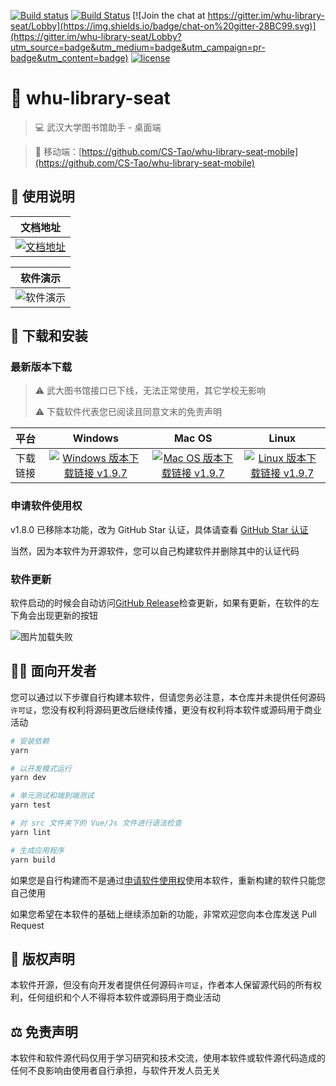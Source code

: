 [![Build status](https://ci.appveyor.com/api/projects/status/qq2adqaxv6vfj7di/branch/master?svg=true)](https://ci.appveyor.com/project/CS-Tao/whu-library-seat/branch/master)
[![Build Status](https://travis-ci.com/CS-Tao/whu-library-seat.svg?branch=master)](https://travis-ci.com/CS-Tao/whu-library-seat)
[![Join the chat at https://gitter.im/whu-library-seat/Lobby](https://img.shields.io/badge/chat-on%20gitter-28BC99.svg)](https://gitter.im/whu-library-seat/Lobby?utm_source=badge&utm_medium=badge&utm_campaign=pr-badge&utm_content=badge)
[![license](https://img.shields.io/badge/license-none-yellow.svg)](#版权声明)

# 🏢 whu-library-seat

> 💻 武汉大学图书馆助手 - 桌面端

> 📲 移动端：[https://github.com/CS-Tao/whu-library-seat-mobile](https://github.com/CS-Tao/whu-library-seat-mobile)

## 📗 使用说明

|文档地址|
| :---: |
| [![文档地址](https://img.shields.io/badge/文档地址-vuepress-blightgreen.svg)](https://home.cs-tao.cc/whu-library-seat/)|

|软件演示|
| :---: |
| ![软件演示](https://home.cs-tao.cc/github-content/contents/github/whu-library-seat/full.gif)|

## 🚀 下载和安装

### 最新版本下载

> ⚠️ 武大图书馆接口已下线，无法正常使用，其它学校无影响
> 
> ⚠️ 下载软件代表您已阅读且同意文末的免责声明

| 平台     |                                                                                           Windows                                                                                           |                                                                                           Mac OS                                                                                            |                                                                                                Linux                                                                                                |
| :------- | :-----------------------------------------------------------------------------------------------------------------------------------------------------------------------------------------: | :-----------------------------------------------------------------------------------------------------------------------------------------------------------------------------------------: | :-------------------------------------------------------------------------------------------------------------------------------------------------------------------------------------------------: |
| 下载链接 | [![Windows 版本下载链接 v1.9.7](https://img.shields.io/badge/v1.9.7-Windows-limegreen.svg)](https://github.com/CS-Tao/whu-library-seat/releases/download/v1.9.7/whu-library-seat-1.9.7.exe) | [![Mac OS 版本下载链接 v1.9.7](https://img.shields.io/badge/v1.9.7-Mac%20OS-limegreen.svg)](https://github.com/CS-Tao/whu-library-seat/releases/download/v1.9.7/whu-library-seat-1.9.7.dmg) | [![Linux 版本下载链接 v1.9.7](https://img.shields.io/badge/v1.9.7-Linux-limegreen.svg)](https://github.com/CS-Tao/whu-library-seat/releases/download/v1.9.7/whu-library-seat-1.9.7-x86_64.AppImage) |

### 申请软件使用权

v1.8.0 已移除本功能，改为 GitHub Star 认证，具体请查看 [GitHub Star 认证](https://home.cs-tao.cc/whu-library-seat/specification/auth.html)

当然，因为本软件为开源软件，您可以自己构建软件并删除其中的认证代码

### 软件更新

软件启动的时候会自动访问[GitHub Release](https://github.com/CS-Tao/whu-library-seat/releases/latest)检查更新，如果有更新，在软件的左下角会出现更新的按钮

![图片加载失败](https://home.cs-tao.cc/github-content/contents/github/whu-library-seat/update.png)

## 👨‍💻 面向开发者

您可以通过以下步骤自行构建本软件，但请您务必注意，本仓库并未提供任何源码`许可证`，您没有权利将源码更改后继续传播，更没有权利将本软件或源码用于商业活动

```bash
# 安装依赖
yarn

# 以开发模式运行
yarn dev

# 单元测试和端到端测试
yarn test

# 对 src 文件夹下的 Vue/Js 文件进行语法检查
yarn lint

# 生成应用程序
yarn build
```

如果您是自行构建而不是通过[申请软件使用权](#申请软件使用权)使用本软件，重新构建的软件只能您自己使用

如果您希望在本软件的基础上继续添加新的功能，非常欢迎您向本仓库发送 Pull Request

## 📑 版权声明

本软件开源，但没有向开发者提供任何源码`许可证`，作者本人保留源代码的所有权利，任何组织和个人不得将本软件或源码用于商业活动

## ⚖️ 免责声明

本软件和软件源代码仅用于学习研究和技术交流，使用本软件或软件源代码造成的任何不良影响由使用者自行承担，与软件开发人员无关
